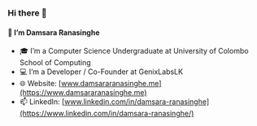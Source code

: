 ### Hi there 👋

#### 👨  I’m Damsara Ranasinghe

- 🎓  I’m a Computer Science Undergraduate at University of Colombo School of Computing
- 💻  I’m a Developer / Co-Founder at GenixLabsLK
- 🌐  Website: [www.damsararanasinghe.me](https://www.damsararanasinghe.me)
- 📫  LinkedIn: [www.linkedin.com/in/damsara-ranasinghe](https://www.linkedin.com/in/damsara-ranasinghe/)
